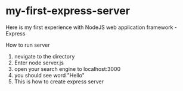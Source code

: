 # my-first-express-server
Here is my first experience with NodeJS web application framework - Express

How to run server

1. nevigate to the directory
2. Enter node server.js
3. open your search engine to localhost:3000
4. you should see word "Hello"
5. This is how to create express server
